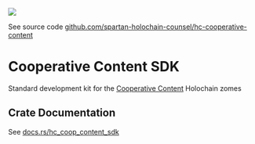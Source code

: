 [![](https://img.shields.io/crates/v/hc_coop_content_sdk?style=flat-square)](https://crates.io/crates/hc_coop_content_sdk)

See source code [github.com/spartan-holochain-counsel/hc-cooperative-content](https://github.com/spartan-holochain-counsel/hc-cooperative-content)

# Cooperative Content SDK
Standard development kit for the [Cooperative
Content](https://github.com/spartan-holochain-counsel/hc-cooperative-content/releases) Holochain zomes


## Crate Documentation

See [docs.rs/hc_coop_content_sdk](https://docs.rs/hc_coop_content_sdk/)
